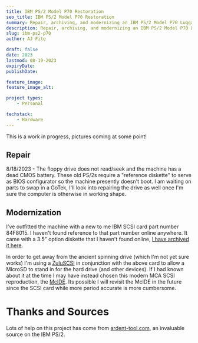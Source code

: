 ```yaml
---
title: IBM PS/2 Model P70 Restoration
seo_title: IBM PS/2 Model P70 Restoration
summary: Repair, archiving, and modernizing an IBM PS/2 Model P70 Luggable computer
description: Repair, archiving, and modernizing an IBM PS/2 Model P70 Luggable computer
slug: ibm-ps2-p70
author: AJ Fite

draft: false
date: 2023
lastmod: 08-19-2023
expiryDate: 
publishDate: 

feature_image: 
feature_image_alt: 

project types: 
    - Personal

techstack:
    - Hardware
---
```


This is a work in progress, pictures coming at some point!

## Repair

8/18/2023 - The floppy drive does not read/seek and the machine has a dead CMOS battery.  These old PS/2s require a "reference diskette" to serve as BIOS configurator so the machine presently doesn't boot.  I am waiting on parts to swap in a GoTek, I'll look into repairing the drive as well once I'm sure the computer is otherwise in working shape.

## Modernization

I've outfitted the machine with a new to me IBM SCSI card part number 84F8015.  I haven't found reference to that part number online anywhere.  It came with a 3.5" option diskette that I haven't found online, [I have archived it here](IBMOptionDisk84F8015.img).

In order to get away from the ancient spinning drive (which I'm not yet sure works) I'm using a [ZuluSCSI](https://zuluscsi.com/) in conjunction with the above card to allow a MicroSD to stand in for the hard drive (and other devices).  If I had known about it at the time I may have instead chosen this modern MCA SCSI reproduction, the [McIDE](https://zzxio.com/product/mcide/).  Its possible I will revisit the McIDE in the future since the SCSI card while more period accurate is more cumbersome.

# Thanks and Sources

Lots of help on this project has come from [ardent-tool.com](https://ardent-tool.com/), an invaluable source on the IBM PS/2.
